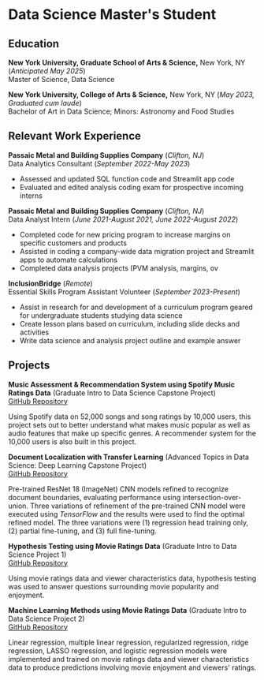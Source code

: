 # Data Science Master's Student

## Education
**New York University, Graduate School of Arts & Science,** New York, NY (_Anticipated May 2025_)  
Master of Science, Data Science

**New York University, College of Arts & Science,** New York, NY (_May 2023, Graduated cum laude_)  
Bachelor of Art in Data Science; Minors: Astronomy and Food Studies

## Relevant Work Experience
**Passaic Metal and Building Supplies Company** (_Clifton, NJ_)  
Data Analytics Consultant (_September 2022-May 2023_)  
* Assessed and updated SQL function code and Streamlit app code
* Evaluated and edited analysis coding exam for prospective incoming interns

**Passaic Metal and Building Supplies Company** (_Clifton, NJ_)  
Data Analyst Intern (_June 2021-August 2021, June 2022-August 2022_)  
* Completed code for new pricing program to increase margins on specific customers and products
* Assisted in coding a company-wide data migration project and Streamlit apps to automate calculations
* Completed data analysis projects (PVM analysis, margins, ov

**InclusionBridge** (_Remote_)  
Essential Skills Program Assistant Volunteer (_September 2023-Present_)  
* Assist in research for and development of a curriculum program geared for undergraduate students studying data science
* Create lesson plans based on curriculum, including slide decks and activities
* Write data science and analysis project outline and example answer


## Projects
**Music Assessment & Recommendation System using Spotify Music Ratings Data** (Graduate Intro to Data Science Capstone Project)  
[GitHub Repository](https://github.com/sophiejuco/DSGA-1001_Final_Project)  

Using Spotify data on 52,000 songs and song ratings by 10,000 users, this project sets out to better understand what makes music popular as well as audio features that make up specific genres. A recommender system for the 10,000 users is also built in this project.

**Document Localization with Transfer Learning** (Advanced Topics in Data Science: Deep Learning Capstone Project)  
[GitHub Repository](https://github.com/sophiejuco/DS301_final_project)  

Pre-trained ResNet 18 (ImageNet) CNN models refined to recognize document boundaries, evaluating performance using intersection-over-union. Three variations of refinement of the pre-trained CNN model were executed using *TensorFlow* and the results were used to find the optimal refined model. The three variations were (1) regression head training only, (2) partial fine-tuning, and (3) full fine-tuning.

**Hypothesis Testing using Movie Ratings Data** (Graduate Intro to Data Science Project 1)  
[GitHub Repository](https://github.com/sophiejuco/DSGA-1001_data_analysis_project1)  

Using movie ratings data and viewer characteristics data, hypothesis testing was used to answer questions surrounding movie popularity and enjoyment.

**Machine Learning Methods using Movie Ratings Data** (Graduate Intro to Data Science Project 2)  
[GitHub Repository](https://github.com/sophiejuco/DSGA-1001_Data_Analysis_Project2)  

Linear regression, multiple linear regression, regularized regression, ridge regression, LASSO regression, and logistic regression models were implemented and trained on movie ratings data and viewer characteristics data to produce predictions involving movie enjoyment and viewers' ratings.

